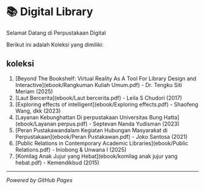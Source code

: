 # 📚 Digital Library

Selamat Datang di Perpustakaan Digital

Berikut ini adalah Koleksi yang dimiliki:

## koleksi
1. [Beyond The Bookshelf: Virtual Reality As A Tool For Library Design and Interactive](ebook/Rangkuman Kuliah Umum.pdf) - Dr. Tengku Siti Meriam (2025)
2. [Laut Bercerita](ebook/Laut bercerita.pdf) - Leila S Chudori (2017)
3. [Exploring effects of intelligent](ebook/Exploring effects.pdf) - Shaofeng Wang, dkk (2023)
4. [Layanan Kebunghattan Di perpustakaan Universitas Bung Hatta](ebook/Layanan perpus.pdf) - Septevan Nanda Yudisman (2023) 
5. [Peran Pustakawandalam Kegiatan Hubungan Masyarakat di Perpustakaan](ebook/Peran Pustakawan.pdf) - Joko Santosa (2021)
6. [Public Relations in Contemporary Academic Libraries](ebook/Public Relations.pdf) - Iniobong & Unwana I (2025)
7. [Komilag Anak Jujur yang Hebat](ebook/komilag anak jujur yang hebat.pdf) - Kemendikbud (2015)
    
---

*Powered by GitHub Pages*
